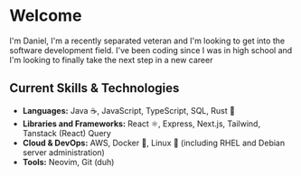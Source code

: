# Welcome
I'm Daniel, I'm a recently separated veteran and I'm looking to get into the software development field. I've been coding since I was in high school and I'm looking to finally take the next step in a new career

## Current Skills & Technologies

* **Languages:** Java ☕, JavaScript, TypeScript, SQL, Rust 🦀
* **Libraries and Frameworks:** React ⚛️, Express, Next.js, Tailwind, Tanstack (React) Query
* **Cloud & DevOps:** AWS, Docker 🐳, Linux 🐧 (including RHEL and Debian server administration)
* **Tools:** Neovim, Git (duh)

